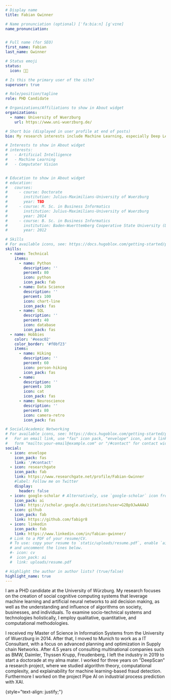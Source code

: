 ```yaml
---
# Display name
title: Fabian Gwinner

# Name pronunciation (optional) [ˈfaːbiaːn] [ɡˈvɪnɐ]
name_pronunciation: 


# Full name (for SEO)
first_name: Fabian
last_name: Gwinner

# Status emoji
status: 
  icon: 🧑‍🔬

# Is this the primary user of the site?
superuser: true

# Role/position/tagline
role: PHD Candidate

# Organizations/Affiliations to show in About widget
organizations:
  - name: University of Wuerzburg
    url: https://www.uni-wuerzburg.de/

# Short bio (displayed in user profile at end of posts)
bio: My research interests include Machine Learning, especially Deep Learning, XAI, Decision Support Systems

# Interests to show in About widget
# interests:
#   - Artificial Intelligence
#   - Machine Learning
#   - Computater Vision


# Education to show in About widget
# education:
#   courses:
#     - course: Doctorate 
#       institution: Julius-Maximilians-University of Wuerzburg
#       year: TBD
#     - course: M. Sc. in Business Informatics 
#       institution: Julius-Maximilians-University of Wuerzburg
#       year: 2014
#     - course: B. Sc. in Business Informatics 
#       institution: Baden-Wuerttemberg Cooperative State University (DHBW)
#       year: 2012

# Skills
# For available icons, see: https://docs.hugoblox.com/getting-started/page-builder/#icons
skills:
  - name: Technical
    items:
      - name: Python
        description: ''
        percent: 80
        icon: python
        icon_pack: fab
      - name: Data Science
        description: ''
        percent: 100
        icon: chart-line
        icon_pack: fas
      - name: SQL
        description: ''
        percent: 40
        icon: database
        icon_pack: fas
  - name: Hobbies
    color: '#eeac02'
    color_border: '#f0bf23'
    items:
      - name: Hiking
        description: ''
        percent: 60
        icon: person-hiking
        icon_pack: fas
      - name: 
        description: ''
        percent: 100
        icon: cat
        icon_pack: fas
      - name: Neuroscience
        description: ''
        percent: 80
        icon: camera-retro
        icon_pack: fas

# Social/Academic Networking
# For available icons, see: https://docs.hugoblox.com/getting-started/page-builder/#icons
#   For an email link, use "fas" icon pack, "envelope" icon, and a link in the
#   form "mailto:your-email@example.com" or "/#contact" for contact widget.
social:
  - icon: envelope
    icon_pack: fas
    link: '/#contact'
  - icon: researchgate
    icon_pack: fab
    link: https://www.researchgate.net/profile/Fabian-Gwinner
    #label: Follow me on Twitter
    display:
      header: false
  - icon: google-scholar # Alternatively, use `google-scholar` icon from `ai` icon pack
    icon_pack: ai
    link: https://scholar.google.de/citations?user=G2Bp9JwAAAAJ
  - icon: github
    icon_pack: fab
    link: https://github.com/fabigr8
  - icon: linkedin
    icon_pack: fab
    link: https://www.linkedin.com/in/fabian-gwinner/
  # Link to a PDF of your resume/CV.
  # To use: copy your resume to `static/uploads/resume.pdf`, enable `ai` icons in `params.yaml`,
  # and uncomment the lines below.
  #- icon: cv
  #  icon_pack: ai
  #  link: uploads/resume.pdf

# Highlight the author in author lists? (true/false)
highlight_name: true
---
```


I am a PHD candidate at the University of Würzburg. My research focuses on the creation of social cognitive computing systems that leverage machine learning and artificial neural networks to aid decision making, as well as the understanding and influence of algorithms on society, businesses, and individuals. To examine socio-technical systems and technologies holistically, I employ qualitative, quantitative, and computational methodologies.

I received my Master of Science in Information Systems from the University of Wuerzburg in 2014. After that, I moved to Munich to work as a IT Consultant, with a focus on advanced planning and optimization in Supply chain Networks. After 4.5 years of consulting multinational companies such as BMW, Daimler, Thyssen Krupp, Freudenberg, I left the industry in 2019 to start a doctorade at my alma mater. I worked for three years on "DeepScan" a research project, where we studied algorithm theory, computational complexity, and explainability for machine learning-based fraud detection. Furthermore I worked on the project Pipe AI on industrial process prediction with XAI.

{style="text-align: justify;"}
